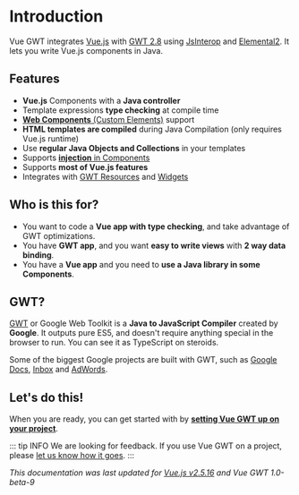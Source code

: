 # Introduction

Vue GWT integrates [Vue.js](https://vuejs.org/) with [GWT 2.8](http://www.gwtproject.org/) using [JsInterop](https://github.com/google/jsinterop-base) and [Elemental2](https://github.com/google/elemental2).
It lets you write Vue.js components in Java.

## Features

* **Vue.js** Components with a **Java controller**
* Template expressions **type checking** at compile time
* [**Web Components** (Custom Elements)](advanced/custom-elements.md) support
* **HTML templates are compiled** during Java Compilation (only requires Vue.js runtime)
* Use **regular Java Objects and Collections** in your templates
* Supports [**injection** in Components](essentials/dependency-injection.md)
* Supports **most of Vue.js features**
* Integrates with [GWT Resources](gwt-integration/client-bundles-and-styles.md) and [Widgets](gwt-integration/widgets.md)

## Who is this for?

* You want to code a **Vue app with type checking**, and take advantage of GWT optimizations.
* You have **GWT app**, and you want **easy to write views** with **2 way data binding**.
* You have a **Vue app** and you need to **use a Java library in some Components**.

## GWT?

[GWT](http://www.gwtproject.org/) or Google Web Toolkit is a **Java to JavaScript Compiler** created by **Google**.
It outputs pure ES5, and doesn't require anything special in the browser to run.
You can see it as TypeScript on steroids.

Some of the biggest Google projects are built with GWT, such as [Google Docs](https://www.google.com/docs/about/), [Inbox](https://inbox.google.com/) and [AdWords](https://adwords.google.com/home/).

## Let's do this!

When you are ready, you can get started with by **[setting Vue GWT up on your project](./project-setup.md)**.

::: tip INFO
We are looking for feedback.
If you use Vue GWT on a project, please [let us know how it goes](https://gitter.im/VueGWT/vue-gwt).
:::

*This documentation was last updated for [Vue.js v2.5.16](https://github.com/vuejs/vue/releases/tag/v2.5.16) and Vue GWT 1.0-beta-9*
